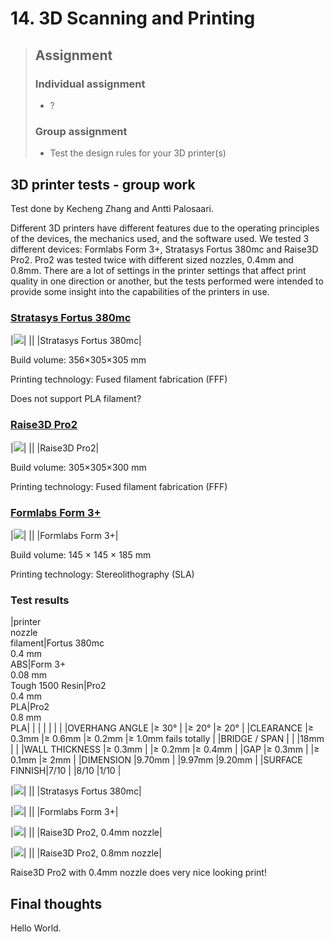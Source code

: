 # 14. 3D Scanning and Printing

> ## Assignment
>
> ### Individual assignment
>
> - ?
>
> ### Group assignment
>
> - Test the design rules for your 3D printer(s)

## 3D printer tests - group work

Test done by Kecheng Zhang and Antti Palosaari.

Different 3D printers have different features due to the operating principles of the devices, the mechanics used, and the software used. We tested 3 different devices: Formlabs Form 3+, Stratasys Fortus 380mc and Raise3D Pro2. Pro2 was tested twice with different sized nozzles, 0.4mm and 0.8mm. There are a lot of settings in the printer settings that affect print quality in one direction or another, but the tests performed were intended to provide some insight into the capabilities of the printers in use. 

### [Stratasys Fortus 380mc](https://support.stratasys.com/en/printers/fdm-legacy/fortus-380) 

|![](../images/week14/Stratasys_Fortus_380mc.resized.jpg)|
||
|Stratasys Fortus 380mc|

Build volume: 356×305×305 mm 

Printing technology: Fused filament fabrication (FFF) 

Does not support PLA filament?

### [Raise3D Pro2](https://www.raise3d.com/products/pro2-3d-printer/)

|![](../images/week14/Raise3D_Pro2.resized.jpg)|
||
|Raise3D Pro2|

Build volume: 305×305×300 mm 

Printing technology: Fused filament fabrication (FFF) 

### [Formlabs Form 3+](https://formlabs.com/3d-printers/form-3/)

|![](../images/week14/Formlabs_Form_3.resized.jpg)|
||
|Formlabs Form 3+|

Build volume: 145 × 145 × 185 mm 

Printing technology: Stereolithography (SLA) 

### Test results

|printer<br />nozzle<br />filament|Fortus 380mc<br />0.4 mm<br />ABS|Form 3+<br />0.08 mm<br />Tough 1500 Resin|Pro2<br />0.4 mm<br />PLA|Pro2<br />0.8 mm<br />PLA|
|               |                        |                    |                |                      |
|OVERHANG ANGLE |≥ 30°                   |                    |≥ 20°           |≥ 20°                 |
|CLEARANCE      |≥ 0.3mm                 |≥ 0.6mm             |≥ 0.2mm         |≥ 1.0mm fails totally |
|BRIDGE / SPAN  |                        |                    |18mm            |                      |
|WALL THICKNESS |≥ 0.3mm                 |                    |≥ 0.2mm         |≥ 0.4mm               |
|GAP            |≥ 0.3mm                 |                    |≥ 0.1mm         |≥ 2mm                 |
|DIMENSION      |9.70mm                  |                    |9.97mm          |9.20mm                |
|SURFACE FINNISH|7/10                    |                    |8/10            |1/10                  |

|![](../images/week14/Fortus_380mc.resized.jpg)|
||
|Stratasys Fortus 380mc|

|![](../images/week14/Form_3.resized.jpg)|
||
|Formlabs Form 3+|

|![](../images/week14/Pro2_0.4.resized.jpg)|
||
|Raise3D Pro2, 0.4mm nozzle|

|![](../images/week14/Pro2_0.8.resized.jpg)|
||
|Raise3D Pro2, 0.8mm nozzle|


Raise3D Pro2 with 0.4mm nozzle does very nice looking print!

## Final thoughts

Hello World.
